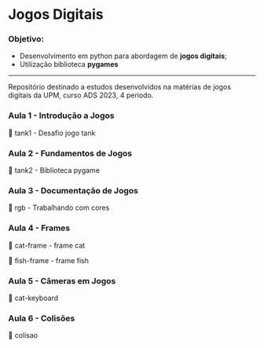 # Jogos Digitais

### Objetivo:

* Desenvolvimento em python para abordagem de **jogos digitais**;
* Utilização biblioteca **pygames**

---

Repositório destinado a estudos desenvolvidos na matérias de jogos digitais da UPM, curso ADS 2023, 4 período.

### Aula 1 - Introdução a Jogos
📁 tank1 - Desafio jogo tank

### Aula 2 - Fundamentos de Jogos
📁 tank2 - Biblioteca pygame

### Aula 3 - Documentação de Jogos
📁 rgb - Trabalhando com cores

### Aula 4 - Frames
📁 cat-frame - frame cat

📁 fish-frame - frame fish

### Aula 5 - Câmeras em Jogos

📁 cat-keyboard

### Aula 6 - Colisões

📁 colisao